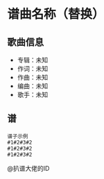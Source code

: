 # 谱曲名称（替换）

<!-- 歌曲配图  拖动或制粘贴到该注释下方即可 -->






## 歌曲信息

- 专辑：未知
- 作词：未知
- 作曲：未知
- 编曲：未知
- 歌手：未知

## 谱

```
谱子示例
#1#2#3#2
#1#2#3#2
#1#2#3#2

``` 

@扒谱大佬的ID



